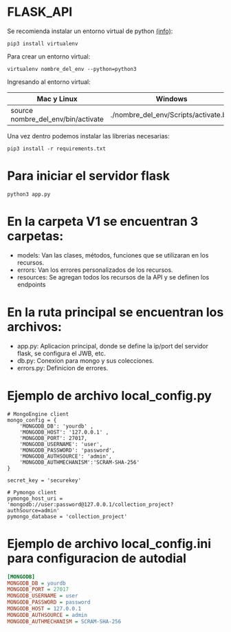 # FLASK_API
Se recomienda instalar un entorno virtual de python [(info)](https://packaging.python.org/guides/installing-using-pip-and-virtual-environments/):
```python3
pip3 install virtualenv
```
Para crear un entorno virtual:
```python3
virtualenv nombre_del_env --python=python3
```
Ingresando al entorno virtual:

| Mac y Linux | Windows |
| ------------- | ------------- |
| source nombre_del_env/bin/activate  | ./nombre_del_env/Scripts/activate.bat  |

Una vez dentro podemos instalar las librerias necesarias:
```python3
pip3 install -r requirements.txt
```
# Para iniciar el servidor flask
 ```python3
python3 app.py
```
# En la carpeta V1 se encuentran 3 carpetas:

- models: Van las clases, métodos, funciones que se utilizaran en los recursos.
- errors: Van los errores personalizados de los recursos.
- resources: Se agregan todos los recursos de la API y se definen los endpoints

# En la ruta principal se encuentran los archivos:

- app.py: Aplicacion principal, donde se define la ip/port del servidor flask, se configura el JWB, etc.
- db.py: Conexion para mongo y sus colecciones.
- errors.py: Definicion de errores.

# Ejemplo de archivo local_config.py

```python3
# MongoEngine client
mongo_config = {
    'MONGODB_DB': 'yourdb' ,
    'MONGODB_HOST': '127.0.0.1' ,
    'MONGODB_PORT': 27017,
    'MONGODB_USERNAME': 'user',
    'MONGODB_PASSWORD': 'password',
    'MONGODB_AUTHSOURCE': 'admin',
    'MONGODB_AUTHMECHANISM':'SCRAM-SHA-256'
}

secret_key = 'securekey'

# Pymongo client
pymongo_host_uri = 'mongodb://user:password@127.0.0.1/collection_project?authSource=admin'
pymongo_database = 'collection_project'

```

# Ejemplo de archivo local_config.ini para configuracion de autodial

```ini
[MONGODB]
MONGODB_DB = yourdb
MONGODB_PORT = 27017
MONGODB_USERNAME = user
MONGODB_PASSWORD = password
MONGODB_HOST = 127.0.0.1
MONGODB_AUTHSOURCE = admin
MONGODB_AUTHMECHANISM = SCRAM-SHA-256
```

